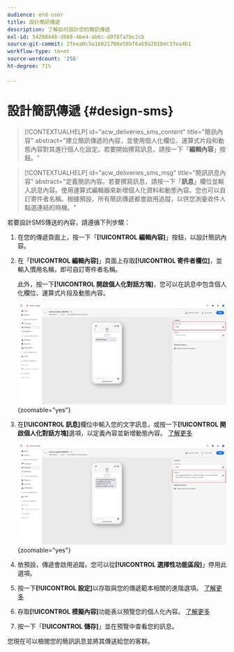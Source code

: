 ```yaml
---
audience: end-user
title: 設計簡訊傳遞
description: 了解如何設計您的簡訊傳遞
exl-id: 54288448-d568-4be4-ab6c-d0f8fa7bc2cb
source-git-commit: 2feea0c5a1b021786e58bf6a69a2018ec37ea4b1
workflow-type: tm+mt
source-wordcount: '256'
ht-degree: 71%

---
```


# 設計簡訊傳遞 {#design-sms}

>[!CONTEXTUALHELP]
>id="acw_deliveries_sms_content"
>title="簡訊內容"
>abstract="建立簡訊傳遞的內容，並使用個人化欄位、運算式片段和動態內容對其進行個人化設定。若要開始撰寫訊息，請按一下「**編輯內容**」按鈕。"

>[!CONTEXTUALHELP]
>id="acw_deliveries_sms_msg"
>title="簡訊訊息內容"
>abstract="定義簡訊內容。若要撰寫訊息，請按一下「**訊息**」欄位並輸入訊息內容。使用運算式編輯器來新增個人化資料和動態內容。您也可以自訂寄件者名稱。根據預設，所有簡訊傳遞都會啟用追蹤，以供您測量收件人點選連結的時機。"

若要設計SMS傳送的內容，請遵循下列步驟：

1. 在您的傳遞頁面上，按一下「**[!UICONTROL 編輯內容]**」按鈕，以設計簡訊內容。

1. 在「**[!UICONTROL 編輯內容]**」頁面上存取&#x200B;**[!UICONTROL 寄件者欄位]**，並輸入慣用名稱，即可自訂寄件者名稱。

   此外，按一下&#x200B;**[!UICONTROL 開啟個人化對話方塊]**，您可以在訊息中包含個人化欄位、運算式片段及動態內容。

   ![](assets/sms_content_1.png){zoomable="yes"}

1. 在&#x200B;**[!UICONTROL 訊息]**&#x200B;欄位中輸入您的文字訊息，或按一下&#x200B;**[!UICONTROL 開啟個人化對話方塊]**&#x200B;選項，以定義內容並新增動態內容。 [了解更多](../personalization/gs-personalization.md)

   ![](assets/sms_content_2.png){zoomable="yes"}

1. 依預設，傳遞會啟用追蹤。您可以從&#x200B;**[!UICONTROL 選擇性功能區段]**」停用此選項。

1. 按一下&#x200B;**[!UICONTROL 設定]**&#x200B;以存取與您的傳遞範本相關的進階選項。 [了解更多](../advanced-settings/delivery-settings.md)

1. 存取&#x200B;**[!UICONTROL 模擬內容]**&#x200B;功能表以預覽您的個人化內容。 [了解更多](send-sms.md#preview-sms)

1. 按一下「**[!UICONTROL 儲存]**」並在預覽中查看您的訊息。

您現在可以檢閱您的簡訊訊息並將其傳送給您的客群。
